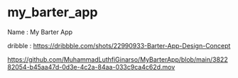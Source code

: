
# my_barter_app
Name : My Barter App

dribble : https://dribbble.com/shots/22990933-Barter-App-Design-Concept

https://github.com/MuhammadLuthfiGinarso/MyBarterApp/blob/main/382282054-b45aa47d-0d3e-4c2a-84aa-033c9ca4c62d.mov

